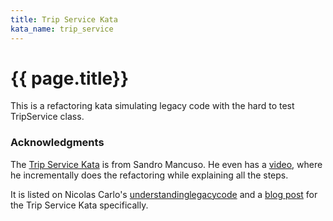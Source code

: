 ```yaml
---
title: Trip Service Kata
kata_name: trip_service
---
```


# {{ page.title}}

This is a refactoring kata simulating legacy code with the hard to test TripService class.

### Acknowledgments

The [Trip Service Kata](https://github.com/sandromancuso/trip-service-kata) is from Sandro Mancuso. He even has a [video](https://www.youtube.com/watch?v=_NnElPO5BU0),
where he incrementally does the refactoring while explaining all the steps.

It is listed on Nicolas Carlo's [understandinglegacycode](https://understandlegacycode.com/blog/5-coding-exercises-to-practice-refactoring-legacy-code/#3-the-trip-service)
and a [blog post](https://understandlegacycode.com/blog/efficiently-practice-refactoring-katas/) for the Trip Service Kata specifically.
